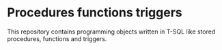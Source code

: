 # Procedures functions triggers

This repository contains programming objects written in T-SQL like stored procedures, functions and triggers.
